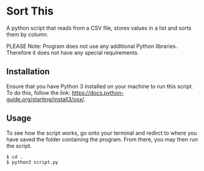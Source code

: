 # Sort This
A python script that reads from a CSV file, stores values in a list and
sorts them by column.

PLEASE Note: Program does not use any additional Python
libraries. Therefore it does not have any special requirements.

## Installation
Ensure that you have Python 3 installed on your machine to run this script. 
To do this, follow the link: https://docs.python-guide.org/starting/install3/osx/.

## Usage
To see how the script works, go onto your terminal and redirct to where you 
have saved the folder containing the program. From there, you may then run
the script.

```
$ cd .
$ python3 script.py
```